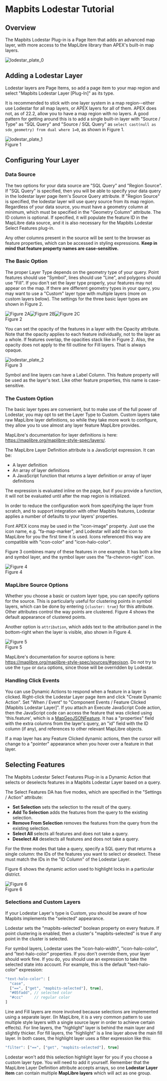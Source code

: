 # Mapbits Lodestar Tutorial

## Overview

The Mapbits Lodestar Plug-in is a Page Item that adds an advanced map layer, with more access to
the MapLibre library than APEX's built-in map layers.

![lodestar_plate_0](./lodestar_plate_0.png)

## Adding a Lodestar Layer

Lodestar layers are Page Items, so add a page item to your map region and select
"Mapbits Lodestar Layer [Plug-In]" as its type.

It is recommended to stick with one layer system in a map region--either use Lodestar for all map
layers, or APEX layers for all of them. APEX does not, as of 22.2, allow you to have a map region
with no layers. A good pattern for getting around this is to add a single built-in layer with
"Source / Type" as "SQL Query" and "Source / SQL Query" as `select cast(null as sdo_geometry) from dual where 1=0`,
as shown in Figure 1.

![lodestar_plate_1](lodestar_plate_1.png "Figure 1")  
Figure 1

## Configuring Your Layer

### Data Source

The two options for your data source are "SQL Query" and "Region Source". If "SQL Query" is specified, 
then you will be able to specify your data query in the lodestar layer page item's Source Query attribute. If 
"Region Source" is specified, the lodestar layer will use query source from its map region.
Regardless of your data source, you must have a geometry column at minimum,
which must be specified in the "Geometry Column" attribute. The ID column is optional. If specified,
it will populate the feature ID in the MapLibre data source, and it is also necessary for the
Mapbits Lodestar Select Features plug-in.

Any other columns present in the source will be sent to the browser as feature properties, which
can be accessed in styling expressions. **Keep in mind that feature property names are case-sensitive.**

### The Basic Option

The proper Layer Type depends on the geometry type of your query. Point features should use
"Symbol", lines should use "Line", and polygons should use "Fill". If you don't set the layer type
properly, your features may not appear on the map. If there are different geometry types in your
query, you may want to use a "Custom" layer type with multiple layers (more on custom layers below).
The settings for the three basic layer types are shown in Figure 2.

![Figure 2A](./lodestar_plate_symbol_settings.png "Figure 2A")![Figure 2B](./lodestar_plate_line_settings.png "Figure 2B")![Figure 2C](./lodestar_plate_fill_settings.png "Figure 2C")  
Figure 2

You can set the opacity of the features in a layer with the Opacity attribute. Note that the
opacity applies to each feature individually, not to the layer as a whole. If features overlap,
the opacities stack like in Figure 2. Also, the opacity does not apply to the fill outline for Fill layers. That is
always opaque.

![lodestar_plate_2](./lodestar_plate_2.png "Figure 3")  
Figure 3

Symbol and line layers can have a Label Column. This feature property will be used as the layer's
text. Like other feature properties, this name is case-sensitive.

### The Custom Option

The basic layer types are convenient, but to make use of the full power of Lodestar, you may opt
to set the Layer Type to Custom. Custom layers take raw MapLibre layer definitions, so while they
take more work to configure, they allow you to use almost any layer feature MapLibre provides.

MapLibre's documentation for layer definitions is here: <https://maplibre.org/maplibre-style-spec/layers/>.

The MapLibre Layer Definition attribute is a JavaScript expression. It can be:

- A layer definition
- An array of layer definitions
- A JavaScript function that returns a layer definition or array of layer definitions

The expression is evaluated inline on the page, but if you provide a function, it will not be
evaluated until after the map region is initialized.

In order to reduce the configuration work from specifying the layer from scratch, and to support
integration with other Mapbits features, Lodestar applies a number of defaults to your layers'
properties.

Font APEX icons may be used in the "icon-image" property. Just use the icon name, e.g.
"fa-map-marker", and Lodestar will add the icon to MapLibre for you the first time it is used.
Icons referenced this way are compatible with "icon-color" and "icon-halo-color".

Figure 3 combines many of these features in one example. It has both a line and symbol layer,
and the symbol layer uses the "fa-chevron-right" icon.

![Figure 4](./lodestar_plate_3.png "Figure 4")  
Figure 4

### MapLibre Source Options

Whether you choose a basic or custom layer type, you can specify options for the source. This is
particularly useful for clustering points in symbol layers, which can be done by entering
`{cluster: true}` for this attribute. Other attributes control the way points are clustered.
Figure 4 shows the default appearance of clustered points.

Another option is `attribution`, which adds text to the attribution panel in the bottom-right when
the layer is visible, also shown in Figure 4.

![Figure 5](./lodestar_plate_4.png "Figure 5")  
Figure 5

MapLibre's documentation for source options is here: <https://maplibre.org/maplibre-style-spec/sources/#geojson>.
Do not try to use the `type` or `data` options, since those will be overridden by Lodestar.

### Handling Click Events

You can use Dynamic Actions to respond when a feature in a layer is clicked. Right-click the
Lodestar Layer page item and click "Create Dynamic Action". Set "When / Event" to "Component
Events / Feature Clicked [Mapbits Lodestar Layer]". If you attach an Execute JavaScript Code
action, then the JavaScript code can access the feature that was clicked using 'this.feature', which
is a [MapGeoJSONFeature](https://maplibre.org/maplibre-gl-js/docs/API/types/maplibregl.MapGeoJSONFeature/).
It has a "properties" field with the extra columns from the layer's query, an "id" field with
the ID column (if any), and references to other relevant MapLibre objects.

If a map layer has any Feature Clicked dynamic actions, then the cursor will change to a "pointer"
appearance when you hover over a feature in that layer.

## Selecting Features

The Mapbits Lodestar Select Features Plug-in is a Dynamic Action that selects or deselects features
in a Mapbits Lodestar Layer based on a query.

The Select Features DA has five modes, which are specified in the "Settings / Action" attribute:

- **Set Selection** sets the selection to the result of the query.
- **Add To Selection** adds the features from the query to the existing selection.
- **Remove From Selection** removes the features from the query from the existing selection.
- **Select All** selects all features and does not take a query.
- **Deselect All** deselects all features and does not take a query.

For the three modes that take a query, specify a SQL query that returns a single column: the IDs
of the features you want to select or deselect. These must match the IDs in the "ID Column"
of the Lodestar Layer.

Figure 6 shows the dynamic action used to highlight locks in a particular district.

![Figure 6](./lodestar_plate_6.png "Figure 6")  
Figure 6


### Selections and Custom Layers

If your Lodestar Layer's type is Custom, you should be aware of how Mapbits implements the "selected"
appearance.

Lodestar sets the "mapbits-selected" boolean property on every feature. If point clustering is
enabled, then a cluster's "mapbits-selected" is true if any point in the cluster is selected.

For symbol layers, Lodestar uses the "icon-halo-width", "icon-halo-color", and "text-halo-color"
properties. If you don't override them, your layer should work fine. If you do, you should use
an expression to take the selected state into account. For example, this is the default
"text-halo-color" expression:

```javascript
"text-halo-color": [
  "case",
  ["==", ["get", "mapbits-selected"], true],
  "#05fadd", // selected color
  "#ccc"     // regular color
]
```

Line and Fill layers are more involved because selections are implemented using a separate layer.
(In MapLibre, it is a very common pattern to use multiple style layers with a single source layer
in order to achieve certain effects). For line layers, the "highlight" layer is behind the main
layer and slightly thicker. For fill layers, the "highlight" is a line layer above the main fill
layer. In both cases, the highlight layer uses a filter expression like this:

```javascript
"filter": ["==", ["get", "mapbits-selected"], true]
```

Lodestar won't add this selection highlight layer for you if you choose a custom layer type. You
will need to add it yourself. Remember that the MapLibre Layer Definition attribute accepts arrays,
so one **Lodestar Layer item** can contain multiple **MapLibre layers** which will act as one group.
